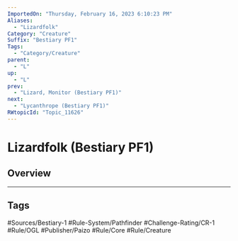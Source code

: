 ```yaml
---
ImportedOn: "Thursday, February 16, 2023 6:10:23 PM"
Aliases:
  - "Lizardfolk"
Category: "Creature"
Suffix: "Bestiary PF1"
Tags:
  - "Category/Creature"
parent:
  - "L"
up:
  - "L"
prev:
  - "Lizard, Monitor (Bestiary PF1)"
next:
  - "Lycanthrope (Bestiary PF1)"
RWtopicId: "Topic_11626"
---
```

# Lizardfolk (Bestiary PF1)
## Overview

---
## Tags
#Sources/Bestiary-1 #Rule-System/Pathfinder #Challenge-Rating/CR-1 #Rule/OGL #Publisher/Paizo #Rule/Core #Rule/Creature

